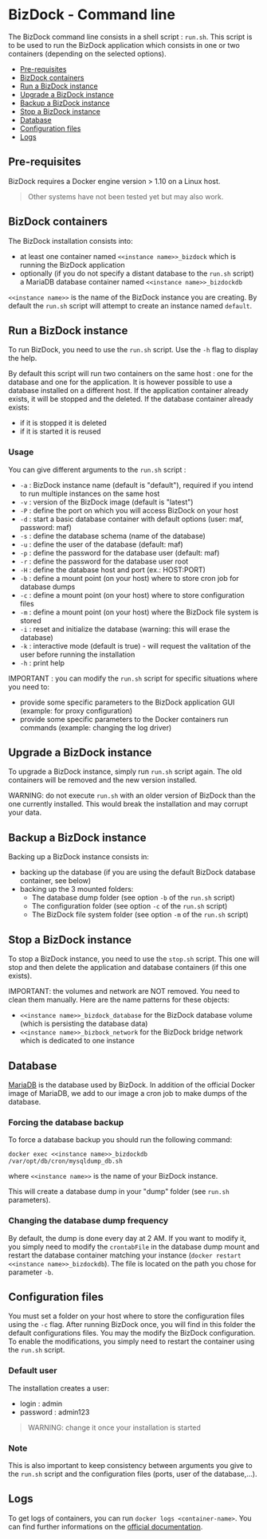 # BizDock - Command line

The BizDock command line consists in a shell script : ```run.sh```.
This script is to be used to run the BizDock application which consists in one or two containers (depending on the selected options).


* [Pre-requisites](#pre-requisites)
* [BizDock containers](#bizdock-containers)
* [Run a BizDock instance](#run-instance)
* [Upgrade a BizDock instance](#upgrade-instance)
* [Backup a BizDock instance](#backup-instance)
* [Stop a BizDock instance](#stop-instance)
* [Database](#database)
* [Configuration files](#config-files)
* [Logs](#logs)

## Pre-requisites

BizDock requires a Docker engine version > 1.10 on a Linux host.

> Other systems have not been tested yet but may also work.


## BizDock containers

The BizDock installation consists into:
* at least one container named ```<<instance name>>_bizdock``` which is running the BizDock application
* optionally (if you do not specify a distant database to the ```run.sh``` script) a MariaDB database container named ```<<instance name>>_bizdockdb```

```<<instance name>>``` is the name of the BizDock instance you are creating.
By default the ```run.sh``` script will attempt to create an instance named ```default```.


## Run a BizDock instance

To run BizDock, you need to use the ```run.sh``` script.
Use the ```-h``` flag to display the help.

By default this script will run two containers on the same host : one for the database and one for the application.
It is however possible to  use a database installed on a different host.
If the application container already exists, it will be stopped and the deleted.
If the database container already exists:
* if it is stopped it is deleted
* if it is started it is reused

### Usage

You can give different arguments to the ```run.sh``` script :

* ```-a``` : BizDock instance name (default is "default"), required if you intend to run multiple instances on the same host
* ```-v``` : version of the BizDock image (default is "latest")
* ```-P``` : define the port on which you will access BizDock on your host
* ```-d``` : start a basic database container with default options (user: maf, password: maf)
* ```-s``` : define the database schema (name of the database)
* ```-u``` : define the user of the database (default: maf)
* ```-p``` : define the password for the database user (default: maf)
* ```-r``` : define the password for the database user root
* ```-H``` : define the database host and port (ex.: HOST:PORT)
* ```-b``` : define a mount point (on your host) where to store cron job for database dumps
* ```-c``` : define a mount point (on your host) where to store configuration files
* ```-m``` : define a mount point (on your host) where the BizDock file system is stored
* ```-i``` : reset and initialize the database (warning: this will erase the database)
* ```-k``` : interactive mode (default is true) - will request the valitation of the user before running the installation
* ```-h``` : print help

IMPORTANT : you can modify the ```run.sh``` script for specific situations where you need to:
* provide some specific parameters to the BizDock application GUI (example: for proxy configuration)
* provide some specific parameters to the Docker containers run commands (example: changing the log driver)


## Upgrade a BizDock instance

To upgrade a BizDock instance, simply run ```run.sh``` script again.
The old containers will be removed and the new version installed.

WARNING: do not execute ```run.sh``` with an older version of BizDock than the one currently installed.
This would break the installation and may corrupt your data.


## Backup a BizDock instance

Backing up a BizDock instance consists in:
* backing up the database (if you are using the default BizDock database container, see below)
* backing up the 3 mounted folders:
   * The database dump folder (see option ```-b``` of the ```run.sh``` script)
   * The configuration folder (see option ```-c``` of the ```run.sh``` script)
   * The BizDock file system folder (see option ```-m``` of the ```run.sh``` script)


## Stop a BizDock instance

To stop a BizDock instance, you need to use the ```stop.sh``` script.
This one will stop and then delete the application and database containers (if this one exists).

IMPORTANT: the volumes and network are NOT removed.
You need to clean them manually.
Here are the name patterns for these objects:
* ```<<instance name>>_bizdock_database``` for the BizDock database volume (which is persisting the database data)
* ```<<instance name>>_bizbock_network``` for the BizDock bridge network which is dedicated to one instance


## Database

[MariaDB](https://mariadb.org/) is the database used by BizDock.
In addition of the official Docker image of MariaDB, we add to our image a cron job to make dumps of the database.

### Forcing the database backup

To force a database backup you should run the following command:

```docker exec <<instance name>>_bizdockdb /var/opt/db/cron/mysqldump_db.sh```

where ```<<instance name>>``` is the name of your BizDock instance.

This will create a database dump in your "dump" folder (see ```run.sh``` parameters).

### Changing the database dump frequency

By default, the dump is done every day at 2 AM.
If you want to modify it, you simply need to modify the ```crontabFile``` in the database dump mount and restart the database container matching your instance (```docker restart <<instance name>>_bizdockdb```).
The file is located on the path you chose for parameter ```-b```.

## Configuration files

You must set a folder on your host where to store the configuration files using the ```-c``` flag.
After running BizDock once, you will find in this folder the default configurations files.
You may the modify the BizDock configuration.
To enable the modifications, you simply need to restart the container using the ```run.sh``` script.

### Default user

The installation creates a user:
* login : admin
* password : admin123

> WARNING: change it once your installation is started

### Note

This is also important to keep consistency between arguments you give to the ```run.sh``` script and the configuration files (ports, user of the database,...).


## Logs

To get logs of containers, you can run ```docker logs <container-name>```.
You can find further informations on the [official documentation](https://docs.docker.com/engine/reference/commandline/logs/).


